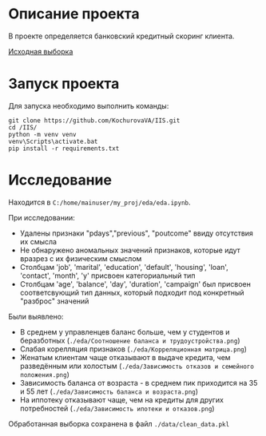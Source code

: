 # Описание проекта
В проекте определяется банковский кредитный скоринг клиента.

[Исходная выборка ](https://www.kaggle.com/datasets/kapturovalexander/bank-credit-scoring/data)

# Запуск проекта
Для запуска необходимо выполнить команды:
```
git clone https://github.com/KochurovaVA/IIS.git
cd /IIS/
python -m venv venv
venv\Scripts\activate.bat
pip install -r requirements.txt
```
# Исследование

Находится в `C:/home/mainuser/my_proj/eda/eda.ipynb`. 

При исследовании:
* Удалены признаки "pdays","previous", "poutcome" ввиду отсутствия их смысла
* Не обнаружено аномальных значений признаков, которые идут вразрез с их физическим смыслом
* Столбцам 'job', 'marital', 'education', 'default', 'housing', 'loan', 'contact', 'month', 'y' присвоен категориальный тип
* Столбцам 'age', 'balance', 'day', 'duration', 'campaign' был присвоен соответсвующий тип данных, который подходит под конкретный "разброс" значений

Были выявлено: 
* В среднем у управленцев баланс больше, чем у студентов и беразботных (`./eda/Соотношение баланса и трудоустройства.png`)
* Слабая корелляция признаков (`./eda/Корреляционная матрица.png`)
* Женатым клиентам чаще отказывают в выдаче кредита, чем разведённым или холостым (`./eda/Зависимость отказов и семейного положения.png`)
* Зависимость баланса от возраста - в среднем пик приходится на 35 и 55 лет (`./eda/Зависимость баланса и возраста.png`)
* На иппотеку отказывают чаще, чем на кредиты для других потребностей (`./eda/Зависимость ипотеки и отказов.png`)

Обработанная выборка сохранена в файл `./data/clean_data.pkl`